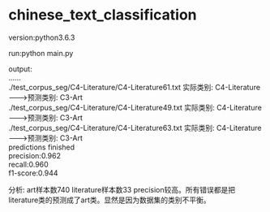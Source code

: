 # chinese_text_classification

version:python3.6.3

run:python main.py

output: </br>
...... </br>
./test_corpus_seg/C4-Literature/C4-Literature61.txt 实际类别: C4-Literature --->预测类别: C3-Art  </br>
./test_corpus_seg/C4-Literature/C4-Literature49.txt 实际类别: C4-Literature --->预测类别: C3-Art  </br>
./test_corpus_seg/C4-Literature/C4-Literature63.txt 实际类别: C4-Literature --->预测类别: C3-Art  </br>
predictions finished </br>
precision:0.962 </br>
recall:0.960 </br>
f1-score:0.944 </br>

分析: 
art样本数740
literature样本数33
precision较高。所有错误都是把literature类的预测成了art类。显然是因为数据集的类别不平衡。

